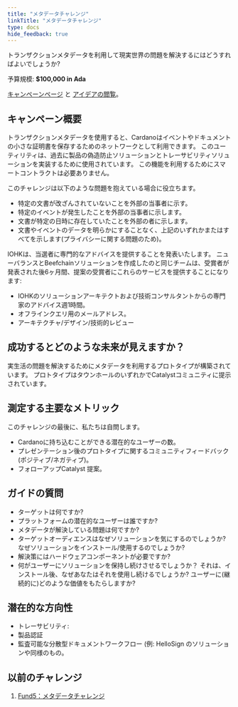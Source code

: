 ```yaml
---
title: "メタデータチャレンジ"
linkTitle: "メタデータチャレンジ"
type: docs
hide_feedback: true
---
```

トランザクションメタデータを利用して現実世界の問題を解決するにはどうすればよいでしょうか?

予算規模: **$100,000 in Ada**

[キャンペーンページ](https://cardano.ideascale.com/a/campaign-home/26107) と [アイデアの閲覧](https://cardano.ideascale.com/a/ideas/top/campaign-filter/byids/campaigns/26107/stage/unspecified)。

## キャンペーン概要

トランザクションメタデータを使用すると、Cardanoはイベントやドキュメントの小さな証明書を保存するためのネットワークとして利用できます。 このユーティリティは、過去に製品の偽造防止ソリューションとトレーサビリティソリューションを実装するために使用されています。 この機能を利用するためにスマートコントラクトは必要ありません。

このチャレンジは以下のような問題を抱えている場合に役立ちます。

- 特定の文書が改ざんされていないことを外部の当事者に示す。
- 特定のイベントが発生したことを外部の当事者に示します。
- 文書が特定の日時に存在していたことを外部の者に示します。
- 文書やイベントのデータを明らかにすることなく、上記のいずれかまたはすべてを示します(プライバシーに関する問題のため)。

IOHKは、当選者に専門的なアドバイスを提供することを発表いたします。 ニューバランスとBeefchainソリューションを作成したのと同じチームは、受賞者が発表された後6ヶ月間、提案の受賞者にこれらのサービスを提供することになります:

- IOHKのソリューションアーキテクトおよび技術コンサルタントからの専門家のアドバイス週1時間。
- オフラインクエリ用のメールアドレス。
- アーキテクチャ/デザイン/技術的レビュー

## 成功するとどのような未来が見えますか？

実生活の問題を解決するためにメタデータを利用するプロトタイプが構築されています。 プロトタイプはタウンホールのいずれかでCatalystコミュニティに提示されています。

## 測定する主要なメトリック

このチャレンジの最後に、私たちは自問します。

- Cardanoに持ち込むことができる潜在的なユーザーの数。
- プレゼンテーション後のプロトタイプに関するコミュニティフィードバック(ポジティブ/ネガティブ)。
- フォローアップCatalyst 提案。

## ガイドの質問

- ターゲットは何ですか?
- プラットフォームの潜在的なユーザーは誰ですか?
- メタデータが解決している問題は何ですか?
- ターゲットオーディエンスはなぜソリューションを気にするのでしょうか? なぜソリューションをインストール/使用するのでしょうか?
- 解決策にはハードウェアコンポーネントが必要ですか?
- 何がユーザーにソリューションを保持し続けさせるでしょうか？ それは、インストール後、なぜあなたはそれを使用し続けるでしょうか? ユーザーに(継続的に)どのような価値をもたらしますか?

## 潜在的な方向性

- トレーサビリティ:
- 製品認証
- 監査可能な分散型ドキュメントワークフロー (例: HelloSign のソリューションや同様のもの。

## 以前のチャレンジ

1. [Fund5：メタデータチャレンジ](https://cardano.ideascale.com/a/campaign-home/25945)